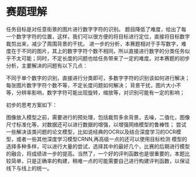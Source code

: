 # 赛题理解
任务目标是对任意街景的图片进行数字字符的识别。
题目降低了难度，给出了每一个数字字符的位置，这样，我们可以很方便的将目标进行定位，直接将目标数字裁剪出来，减少了周围背景的干扰。
进一步的分析，本赛题相对于手写数字，难度在于不同的图片，其上的数字字符个数不相同，所以直接进行数字的分类任务似乎不太可能；同时，不定长度的问题也给任务带来了一定的难度。对本赛题的初步分析，主要解决的问题有以下几点：

  不同于单个数字的识别，直接进行分类即可，多数字字符的识别该如何进行解决；
  每张图片数字字符个数不等，不定长度问题如何解决；
  背景干扰，图片大小不等，分辨率影响，数字字符可能出现旋转，缩放等，对识别可能有一定的影响；

初步的思考方案如下：

图像放入模型之前，需要进行的预处理，包括裁剪多余背景，去噪，二值化，图像尺寸标准化等，对数据还可以进行数据的增强，以增强网络模型的鲁棒性；
尝试一些解决该类问题的论文模型，比如说经典的OCR以及结合深度学习的OCR模型，或者一些其他深度学习模型CRNN,再高级一点的还可以使用目标检测
模型的选择多种多样，可以进行大量的尝试，选择其中的最好几个，比赛的后期进行模型的融合，将成绩进一步的提高。当然了，一个好的评判函数也是很重要的，本题比较简单，只是正确率的构建，稍难一点的可能需要自己进行构建评判函数，以保证线下与线上的统一。
